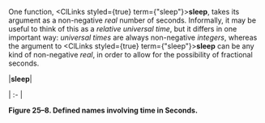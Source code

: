  



One function, <ClLinks styled={true} term={"sleep"}><b>sleep</b></ClLinks>, takes its argument as a non-negative *real* number of seconds. Informally, it may be useful to think of this as a *relative universal time*, but it differs in one important way: *universal times* are always non-negative *integers*, whereas the argument to <ClLinks styled={true} term={"sleep"}><b>sleep</b></ClLinks> can be any kind of non-negative *real*, in order to allow for the possibility of fractional seconds. 



|**sleep**|

| :- |





**Figure 25–8. Defined names involving time in Seconds.** 







 



 



